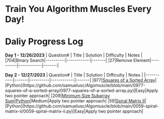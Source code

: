 # Train You Algorithm Muscles Every Day!

# Daliy Progress Log

**Day 1 - 12/26/2023**
| Question# | Title | Solution | Difficulty | Notes |
|704|Binary Search|----------|------------|-------|
|27|Remove Element|----------|------------|-------|

**Day 2 - 12/27/2023**
| Question# | Title | Solution | Difficulty | Notes |
|-----------|-------|----------|------------|-------|
|977|[Squares of a Sorted Array]([https://leetcode.com/problems/squares-of-a-sorted-array/description/](https://github.com/samuelusc/Algomuscle/tree/main/0977-squares-of-a-sorted-array))|[Python](https://github.com/samuelusc/Algomuscle/blob/main/0977-squares-of-a-sorted-array/0977-squares-of-a-sorted-array.py)|Easy|Apply two pointer approach|
|209|[Minimum Size Subarray Sum](https://github.com/samuelusc/Algomuscle/tree/main/0209-minimum-size-subarray-sum)|[Python](https://github.com/samuelusc/Algomuscle/blob/main/0209-minimum-size-subarray-sum/0209-minimum-size-subarray-sum.py)|Medium|Apply two pointer approach|
|59|[Spiral Matrix II]([https://leetcode.com/problems/squares-of-a-sorted-array/description/](https://github.com/samuelusc/Algomuscle/tree/main/0059-spiral-matrix-ii))|[Python](https://github.com/samuelusc/Algomuscle/blob/main/0059-spiral-matrix-ii/0059-spiral-matrix-ii.py)|Easy|Apply two pointer approach|
